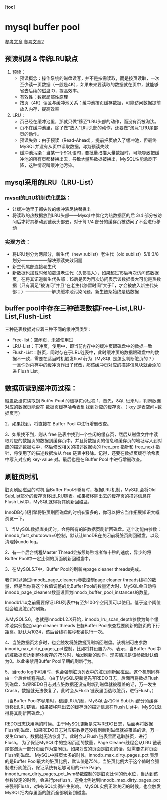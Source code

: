 [__toc__]


# mysql buffer pool
 [参考文章](https://www.modb.pro/db/111341)
 [参考文章2](https://www.cnblogs.com/better-farther-world2099/articles/14768929.html)
## 预读机制 & 传统LRU缺点
1. 预读：
    - 预读概念：操作系统的磁盘读写，并不是按需读取，而是按页读取，一次至少读一页数据（一般是4K），如果未来要读取的数据就在页中，就能够省去后续的磁盘IO，提高效率。
    - 有效性：数据局部性原理
    - 按页（4K）读区与缓冲池关系：缓冲池按页缓存数据，可能访问数据提前放入内存，提高效率
2. LRU：
    - 页已经在缓冲池里，那就只做“移至”LRU头部的动作，而没有页被淘汰。
    - 页不在缓冲池里，除了做“放入”LRU头部的动作，还要做“淘汰”LRU尾部页的动作。
    - 预读失效：由于预读（Read-Ahead），提前把页放入了缓冲池，但最终MySQL并没有从页中读取数据，称为预读失效
    - 缓冲池污染：当某一个SQL语句，要批量扫描大量数据时，可能导致把缓冲池的所有页都替换出去，导致大量热数据被换出，MySQL性能急剧下降，这种情况叫缓冲池污染。
## mysql采用的LRU（LRU-List）
### mysql的LRU机制优化思路：
   - 让缓冲池里于都失败的缓冲液尽快替换出
   - 将读取的热数据放到LRU头部——Mysql 中优化为热数据区的后 3/4 部分被访问后才将其移动到链表头部去，对于前 1/4 部分的缓存页被访问了不会进行移动
### 实现方法：
- 将LRU划分为两部分，新生代（new sublist）老生代（old sublist）5/8:3/8划分——————解决预读失效问题
- 新生代尾部连接老生代
- 新数据也加载时候加载进老生代（头部插入），如果超过1S后再次访问该数据页，在将其诺道新生代头部：1S后是因为再次访问表示该数据很大可能是热数据（只有满足“被访问”并且“在老生代停留时间”大于T，才会被放入新生代头部；）——————解决缓冲池污染问题，新生链条始终是热数据

## buffer pool中存在三种链表数据Free-List,LRU-List,Flush-List
三种链表数据对应着三种不同的缓冲页类型：
- Free-list：空闲页，未被使用过
- LRU-List：干净页，使用中，即当前内存中的缓冲页跟磁盘中的数据一致
- Flush-List：脏页，同时存在于LRU连表中，此时缓冲页的数据跟磁盘中的数据不一致，需要在适当时机触发flush行为（MySQL 是怎么判断脏页的？）
一旦你对内存中的缓冲页作出了修改，那该缓冲页对应的描述信息块就会添加进 Flush List。


## 数据页读到缓冲页过程：
磁盘数据页读取到 Buffer Pool 的缓存页的过程
1、首先，SQL 进来时，判断数据对应的数据页能否在 数据页缓存哈希表里 找到对应的缓存页。（ key 是表空间+数据页号）

2、如果找到，将直接在 Buffer Pool 中进行增删改查。

3、如果找不到，则从 free 链表中找到一个空闲的缓存页，然后从磁盘文件中读取对应的数据页的数据到缓存页中，并且将数据页的信息和缓存页的地址写入到对应的描述数据块中，然后修改相关的描述数据块的 free_pre 指针和 free_next 指针，将使用了的描述数据块从 free 链表中移除。记得，还要在数据页缓存哈希表中写入对应的 key-value 对。最后也是在 Buffer Pool 中进行增删改查。
## 刷脏页时机
脏页刷回磁盘的时机
当Buffer Pool不够用时，根据LRU机制，MySQL会将Old SubList部分的缓存页移出LRU链表。如果被移除出去的缓存页的描述信息在Flush List中，MySQL就得将其刷新回磁盘。

InnoDB存储引擎将脏页刷回磁盘的时机有蛮多的，你可以把它当作拓展知识大概浏览一下。

1、当MySQL数据库关闭时，会将所有的脏数据页刷新回磁盘。这个功能由参数：innodb_fast_shutdown=0控制，默认让InnoDB在关闭前将脏页刷回磁盘，以及清理掉undo log。

2、有一个后台线程Master Thread会按照每秒或者每十秒的速度，异步的将Buffer Pool中一定比例的页面刷新回磁盘中。

3、在MySQL5.7中，Buffer Pool的刷新由page cleaner threads完成。

我们可以通过innodb_page_cleaners参数控制page cleaner threads线程的数量，但是当你将这个数值调整的比Buffer Pool的数量还大时，MySQL会自动将 innodb_page_cleaners数量设置为innodb_buffer_pool_instances的数量。

Innodb1.1.x之前需要保证LRU列表中有至少100个空闲页可以使用。低于这个阈值就会触发脏页的刷新。

从MySQL5.6，也就是innodb1.2.X开始，innodb_lru_scan_depth参数为每个缓冲池实例指定page cleaner threads 扫描Buffer Pool来查找要刷新的脏页的下行距离。默认为1024，该后台线程每秒都会执行一次。

4、当脏数据页太多时，也会触发将脏数据页刷新回磁盘。该机制可由参数innodb_nax_dirty_pages_pct控制，比如将其设置为75，表示，当Buffer Pool中的脏数据页达到整体缓存的75%时，触发刷新的动作。现实情况是该参数默认值为0。以此来禁用Buffer Pool早期的刷新行为。

5、当redo log不可用时，也会强制脏页列表中的脏页刷新回磁盘。这个机制同样由一个后台线程完成。（由于MySQL更新是先写REDO日志，后面再将数据Flush到磁盘，如果REDO日志对应脏数据还没有刷新到磁盘就被覆盖的话，万一发生Crash，数据就无法恢复了。此时会从Flush 链表里面选取脏页，进行Flush。）



（当Buffer Pool不够用时，根据LRU机制，MySQL会将Old SubList部分的缓存页移出LRU链表。如果被移除出去的缓存页的描述信息在Flush List中，MySQL就得将其刷新回磁盘。）

REDO日志快用满的时候。由于MySQL更新是先写REDO日志，后面再将数据Flush到磁盘，如果REDO日志对应脏数据还没有刷新到磁盘就被覆盖的话，万一发生Crash，数据就无法恢复了。此时会从Flush 链表里面选取脏页，进行Flush。
为了保证MySQL中的空闲页面的数量，Page Cleaner线程会从LRU 链表尾部淘汰一部分页面作为空闲页。如果对应的页面是脏页的话，就需要先将页面Flush到磁盘。
MySQL中脏页太多的时候。innodb_max_dirty_pages_pct 表示的是Buffer Pool最大的脏页比例，默认值是75%，当脏页比例大于这个值时会强制进行刷脏页，保证系统有足够可用的Free Page。innodb_max_dirty_pages_pct_lwm参数控制的是脏页比例的低水位，当达到该参数设定的时候，会进行preflush，避免比例达到innodb_max_dirty_pages_pct 来强制Flush，对MySQL实例产生影响。
MySQL实例正常关闭的时候，也会触发MySQL把内存里面的脏页全部刷新到磁盘。